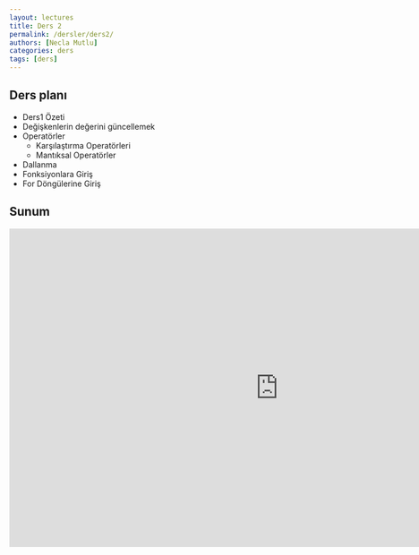 ```yaml
---
layout: lectures
title: Ders 2
permalink: /dersler/ders2/
authors: [Necla Mutlu]
categories: ders
tags: [ders]
---
```


## Ders planı
- Ders1 Özeti
- Değişkenlerin değerini güncellemek
- Operatörler
    - Karşılaştırma Operatörleri
    - Mantıksal Operatörler
- Dallanma
- Fonksiyonlara Giriş
- For Döngülerine Giriş

## Sunum
<iframe src="https://docs.google.com/presentation/d/e/2PACX-1vTRLDp6l_69vLmX_YFn-r3t7lMAyE8hFsT0KnAumbNlevEdNx3hnHbXtc_fNiDXMInX-wIW4go618CU/embed?start=false&loop=false&delayms=3000" frameborder="0" width="960" height="569" allowfullscreen="true" mozallowfullscreen="true" webkitallowfullscreen="true"></iframe>
